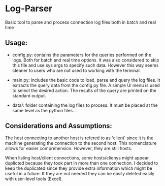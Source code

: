 # Log-Parser
Basic tool to parse and process connection log files both in batch and real time

## Usage:

- config.py: contains the parameters for the queries performed on the logs. Both for batch and real time options. It was also considered to skip this file and use sys args to specify such data. However this way seems cleaner to users who are not used to working with the terminal.

- main.py: includes the basic code to load, parse and query the log files. It extracts the query data from the config.py file. A simple UI menu is used to select the desired action. The results of the query are printed on the standard output.

- data/: folder containing the log files to process. It must be placed at the same level as the python files.

## Considerations and Assumptions:

The host connecting to another host is refered to as 'client' since it is the machine generating the connection to the second host. This nomenclature allows for easier comprehension. However, they are still hosts.

When listing host/client connections, some hosts/clienys might appear duplicted because they took part in more than one connection. I decided to keep the duplicated since they provide extra information which might be useful in a future. If they are not needed they can be easily deleted easily with user-level tools (Excel).

